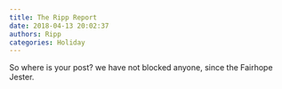 ```yaml
---
title: The Ripp Report
date: 2018-04-13 20:02:37
authors: Ripp
categories: Holiday
---
```


 So where is your post? we have not blocked anyone, since the Fairhope Jester.